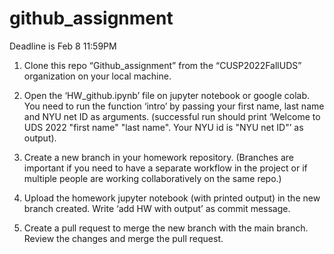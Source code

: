# github_assignment

Deadline is Feb 8 11:59PM

1. Clone this repo “Github_assignment” from the “CUSP2022FallUDS” organization on your local machine. 

2. Open the ‘HW_github.ipynb’ file on jupyter notebook or google colab. You need to run the function ‘intro’ by passing your first name, last name and NYU net ID as arguments. (successful run should print ‘Welcome to UDS 2022 "first name" "last name". Your NYU id is "NYU net ID"’ as output).

3. Create a new branch in your homework repository. (Branches are important if you need to have a separate workflow in the project or if multiple people are working collaboratively on the same repo.)

4. Upload the homework jupyter notebook (with printed output) in the new branch created. Write ‘add HW with output’ as commit message.

5. Create a pull request to merge the new branch with the main branch. Review the changes and merge the pull request.
